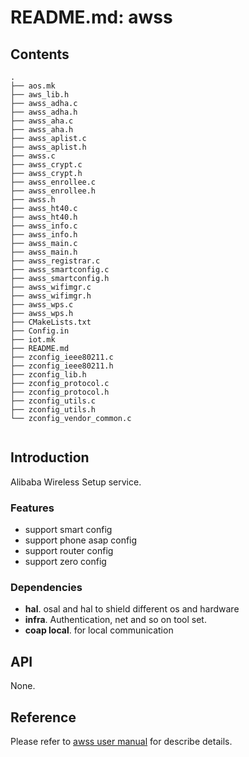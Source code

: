 # README.md: awss

## Contents

```shell
.
├── aos.mk
├── aws_lib.h
├── awss_adha.c
├── awss_adha.h
├── awss_aha.c
├── awss_aha.h
├── awss_aplist.c
├── awss_aplist.h
├── awss.c
├── awss_crypt.c
├── awss_crypt.h
├── awss_enrollee.c
├── awss_enrollee.h
├── awss.h
├── awss_ht40.c
├── awss_ht40.h
├── awss_info.c
├── awss_info.h
├── awss_main.c
├── awss_main.h
├── awss_registrar.c
├── awss_smartconfig.c
├── awss_smartconfig.h
├── awss_wifimgr.c
├── awss_wifimgr.h
├── awss_wps.c
├── awss_wps.h
├── CMakeLists.txt
├── Config.in
├── iot.mk
├── README.md
├── zconfig_ieee80211.c
├── zconfig_ieee80211.h
├── zconfig_lib.h
├── zconfig_protocol.c
├── zconfig_protocol.h
├── zconfig_utils.c
├── zconfig_utils.h
└── zconfig_vendor_common.c


```

## Introduction
Alibaba Wireless Setup service.


### Features
 - support smart config
 - support phone asap config
 - support router config
 - support zero config 


### Dependencies
- **hal**. osal and hal to shield different os and hardware
- **infra**. Authentication, net and so on tool set.
- **coap local**. for local communication

## API
None.

## Reference
Please refer to  [awss user manual](https://code.aliyun.com/edward.yangx/public-docs/wikis/user-guide/linkkit/Prog_Guide/WiFi_Provision) for describe details.


